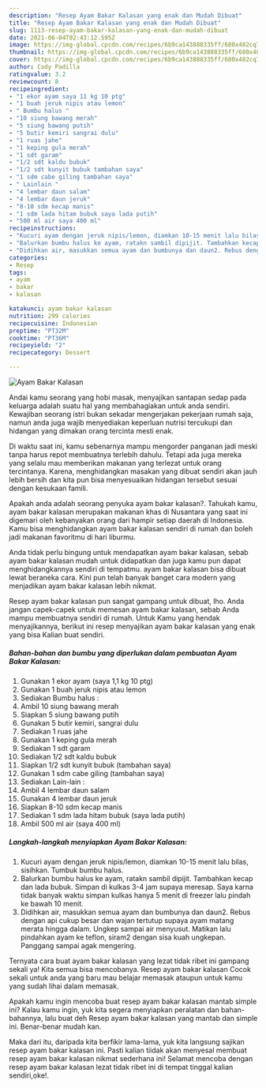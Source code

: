 ```yaml
---
description: "Resep Ayam Bakar Kalasan yang enak dan Mudah Dibuat"
title: "Resep Ayam Bakar Kalasan yang enak dan Mudah Dibuat"
slug: 1113-resep-ayam-bakar-kalasan-yang-enak-dan-mudah-dibuat
date: 2021-06-04T02:43:12.595Z
image: https://img-global.cpcdn.com/recipes/6b9ca143888335ff/680x482cq70/ayam-bakar-kalasan-foto-resep-utama.jpg
thumbnail: https://img-global.cpcdn.com/recipes/6b9ca143888335ff/680x482cq70/ayam-bakar-kalasan-foto-resep-utama.jpg
cover: https://img-global.cpcdn.com/recipes/6b9ca143888335ff/680x482cq70/ayam-bakar-kalasan-foto-resep-utama.jpg
author: Cody Padilla
ratingvalue: 3.2
reviewcount: 8
recipeingredient:
- "1 ekor ayam saya 11 kg 10 ptg"
- "1 buah jeruk nipis atau lemon"
- " Bumbu halus "
- "10 siung bawang merah"
- "5 siung bawang putih"
- "5 butir kemiri sangrai dulu"
- "1 ruas jahe"
- "1 keping gula merah"
- "1 sdt garam"
- "1/2 sdt kaldu bubuk"
- "1/2 sdt kunyit bubuk tambahan saya"
- "1 sdm cabe giling tambahan saya"
- " Lainlain "
- "4 lembar daun salam"
- "4 lembar daun jeruk"
- "8-10 sdm kecap manis"
- "1 sdm lada hitam bubuk saya lada putih"
- "500 ml air saya 400 ml"
recipeinstructions:
- "Kucuri ayam dengan jeruk nipis/lemon, diamkan 10-15 menit lalu bilas, sisihkan. Tumbuk bumbu halus."
- "Balurkan bumbu halus ke ayam, ratakn sambil dipijit. Tambahkan kecap dan lada bubuk. Simpan di kulkas 3-4 jam supaya meresap. Saya karna tidak banyak waktu simpan kulkas hanya 5 menit di freezer lalu pindah ke bawah 10 menit."
- "Didihkan air, masukkan semua ayam dan bumbunya dan daun2. Rebus dengan api cukup besar dan wajan tertutup supaya ayam matang merata hingga dalam. Ungkep sampai air menyusut. Matikan lalu pindahkan ayam ke teflon, siram2 dengan sisa kuah ungkepan. Panggang sampai agak mengering."
categories:
- Resep
tags:
- ayam
- bakar
- kalasan

katakunci: ayam bakar kalasan 
nutrition: 299 calories
recipecuisine: Indonesian
preptime: "PT32M"
cooktime: "PT36M"
recipeyield: "2"
recipecategory: Dessert

---
```



![Ayam Bakar Kalasan](https://img-global.cpcdn.com/recipes/6b9ca143888335ff/680x482cq70/ayam-bakar-kalasan-foto-resep-utama.jpg)

Andai kamu seorang yang hobi masak, menyajikan santapan sedap pada keluarga adalah suatu hal yang membahagiakan untuk anda sendiri. Kewajiban seorang istri bukan sekadar mengerjakan pekerjaan rumah saja, namun anda juga wajib menyediakan keperluan nutrisi tercukupi dan hidangan yang dimakan orang tercinta mesti enak.

Di waktu  saat ini, kamu sebenarnya mampu mengorder panganan jadi meski tanpa harus repot membuatnya terlebih dahulu. Tetapi ada juga mereka yang selalu mau memberikan makanan yang terlezat untuk orang tercintanya. Karena, menghidangkan masakan yang dibuat sendiri akan jauh lebih bersih dan kita pun bisa menyesuaikan hidangan tersebut sesuai dengan kesukaan famili. 



Apakah anda adalah seorang penyuka ayam bakar kalasan?. Tahukah kamu, ayam bakar kalasan merupakan makanan khas di Nusantara yang saat ini digemari oleh kebanyakan orang dari hampir setiap daerah di Indonesia. Kamu bisa menghidangkan ayam bakar kalasan sendiri di rumah dan boleh jadi makanan favoritmu di hari liburmu.

Anda tidak perlu bingung untuk mendapatkan ayam bakar kalasan, sebab ayam bakar kalasan mudah untuk didapatkan dan juga kamu pun dapat menghidangkannya sendiri di tempatmu. ayam bakar kalasan bisa dibuat lewat beraneka cara. Kini pun telah banyak banget cara modern yang menjadikan ayam bakar kalasan lebih nikmat.

Resep ayam bakar kalasan pun sangat gampang untuk dibuat, lho. Anda jangan capek-capek untuk memesan ayam bakar kalasan, sebab Anda mampu membuatnya sendiri di rumah. Untuk Kamu yang hendak menyajikannya, berikut ini resep menyajikan ayam bakar kalasan yang enak yang bisa Kalian buat sendiri.

<!--inarticleads1-->

##### Bahan-bahan dan bumbu yang diperlukan dalam pembuatan Ayam Bakar Kalasan:

1. Gunakan 1 ekor ayam (saya 1,1 kg 10 ptg)
1. Gunakan 1 buah jeruk nipis atau lemon
1. Sediakan  Bumbu halus :
1. Ambil 10 siung bawang merah
1. Siapkan 5 siung bawang putih
1. Gunakan 5 butir kemiri, sangrai dulu
1. Sediakan 1 ruas jahe
1. Gunakan 1 keping gula merah
1. Sediakan 1 sdt garam
1. Sediakan 1/2 sdt kaldu bubuk
1. Siapkan 1/2 sdt kunyit bubuk (tambahan saya)
1. Gunakan 1 sdm cabe giling (tambahan saya)
1. Sediakan  Lain-lain :
1. Ambil 4 lembar daun salam
1. Gunakan 4 lembar daun jeruk
1. Siapkan 8-10 sdm kecap manis
1. Sediakan 1 sdm lada hitam bubuk (saya lada putih)
1. Ambil 500 ml air (saya 400 ml)




<!--inarticleads2-->

##### Langkah-langkah menyiapkan Ayam Bakar Kalasan:

1. Kucuri ayam dengan jeruk nipis/lemon, diamkan 10-15 menit lalu bilas, sisihkan. Tumbuk bumbu halus.
1. Balurkan bumbu halus ke ayam, ratakn sambil dipijit. Tambahkan kecap dan lada bubuk. Simpan di kulkas 3-4 jam supaya meresap. Saya karna tidak banyak waktu simpan kulkas hanya 5 menit di freezer lalu pindah ke bawah 10 menit.
1. Didihkan air, masukkan semua ayam dan bumbunya dan daun2. Rebus dengan api cukup besar dan wajan tertutup supaya ayam matang merata hingga dalam. Ungkep sampai air menyusut. Matikan lalu pindahkan ayam ke teflon, siram2 dengan sisa kuah ungkepan. Panggang sampai agak mengering.




Ternyata cara buat ayam bakar kalasan yang lezat tidak ribet ini gampang sekali ya! Kita semua bisa mencobanya. Resep ayam bakar kalasan Cocok sekali untuk anda yang baru mau belajar memasak ataupun untuk kamu yang sudah lihai dalam memasak.

Apakah kamu ingin mencoba buat resep ayam bakar kalasan mantab simple ini? Kalau kamu ingin, yuk kita segera menyiapkan peralatan dan bahan-bahannya, lalu buat deh Resep ayam bakar kalasan yang mantab dan simple ini. Benar-benar mudah kan. 

Maka dari itu, daripada kita berfikir lama-lama, yuk kita langsung sajikan resep ayam bakar kalasan ini. Pasti kalian tiidak akan menyesal membuat resep ayam bakar kalasan nikmat sederhana ini! Selamat mencoba dengan resep ayam bakar kalasan lezat tidak ribet ini di tempat tinggal kalian sendiri,oke!.


